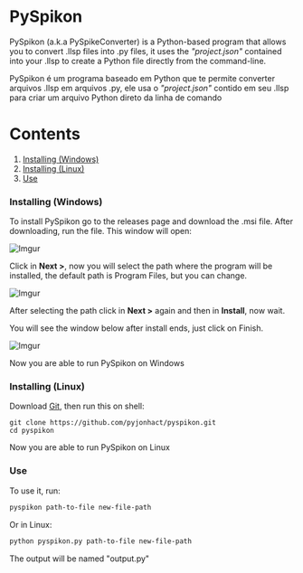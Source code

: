 # **PySpikon**
PySpikon (a.k.a PySpikeConverter) is a Python-based program that allows you to convert .llsp files into .py files, it uses the *"project.json"* contained into your .llsp to create a Python file directly from the command-line.


PySpikon é um programa baseado em Python que te permite converter arquivos .llsp em arquivos .py, ele usa o *"project.json"* contido em seu .llsp para criar um arquivo Python direto da linha de comando

# Contents
1. [Installing (Windows)](#installing-windows)
2. [Installing (Linux)](#installing-linux)
3. [Use](#use)
### Installing (Windows)

To install PySpikon go to the releases page and download the .msi file. After downloading, run the file. This window will open:

![Imgur](https://i.imgur.com/3ms27y9.png)

Click in **Next >**, now you will select the path where the program will be installed, the default path is Program Files, but you can change.

![Imgur](https://i.imgur.com/aYwHx2s.png)

After selecting the path click in **Next >** again and then in **Install**, now wait.

You will see the window below after install ends, just click on Finish.

![Imgur](https://i.imgur.com/zvwRaH3.png)

Now you are able to run PySpikon on Windows

### Installing (Linux)

Download [Git](https://git-scm.com/downloads), then run this on shell:
```
git clone https://github.com/pyjonhact/pyspikon.git
cd pyspikon
```
Now you are able to run PySpikon on Linux

### Use
To use it, run:
```bash
pyspikon path-to-file new-file-path
```
Or in Linux:
```bash
python pyspikon.py path-to-file new-file-path
```
The output will be named "output.py"

